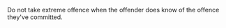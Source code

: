 
<!-- rng custom quote -->
Do not take extreme offence when the offender does know of the offence they've committed.